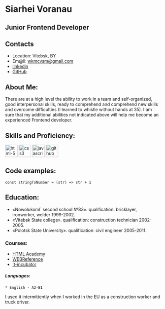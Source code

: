 # Siarhei Voranau


## Junior Frontend Developer

## Contacts

* Location:                        Vitebsk, BY
* Em@il:                          wkmcvsm@gmail.com
* [linkedin](https://www.linkedin.com/in/siarhei-voranau-199b13175/)
* [GitHub](https://h0wever.github.io)

## About Me:

There are at a high level the ability to work in a team and self-organized, good interpersonal skills, ready to comprehend and comprehend new skills and overcome difficulties (I learned to whistle without hands at 35).
I am sure that my additional abilities not indicated above will help me become an experienced Frontend developer.


## Skills and Proficiency:

<img width="40" height="40" src="https://img.icons8.com/fluency/48/html-5.png" alt="html-5"/>
<img width="40" height="40" src="https://img.icons8.com/color/48/css3.png" alt="css3"/>
<img width="40" height="40" src="https://img.icons8.com/color/48/javascript--v1.png" alt="javascript--v1"/>
<img width="40" height="40" src="https://img.icons8.com/ios-filled/50/github.png" alt="github"/>

## Code examples:

```
const stringToNumber = (str) => str + 1
```
## Education:

* «Nowolukoml` second school №83». qualification: bricklayer, ironworker, welder 1999-2002.
* «Vitebsk State college». qualification: construction technician 2002-2005.
* «Polotsk State University». qualification: civil engineer 2005-2011.

### Courses:
* [HTML Academy](https://htmlacademy.ru/)
* [WEBReference](https://webref.ru/)
* [It-incubator](https://it-incubator.io/)

##### Languages:
    * English - A2-B1
I used it intermittently when I worked in the EU as a construction worker and truck driver.